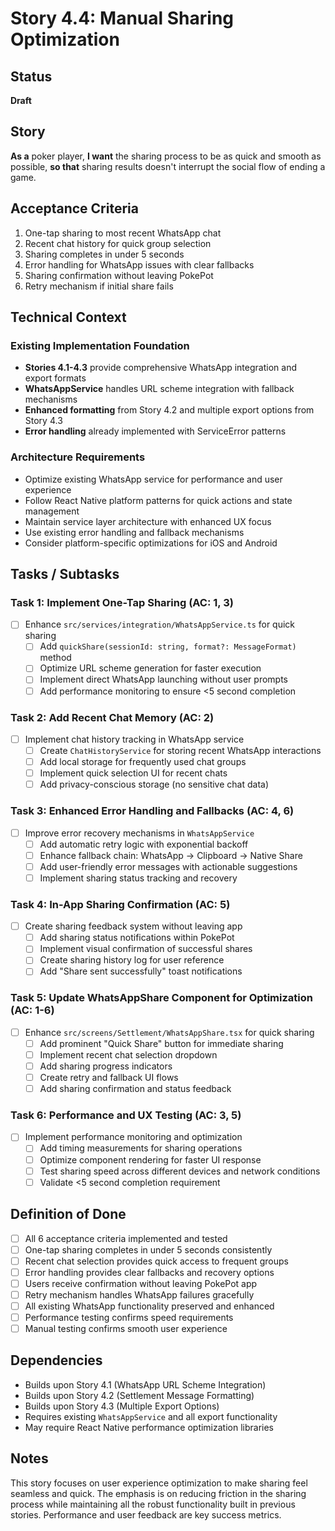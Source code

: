 # Story 4.4: Manual Sharing Optimization

## Status  
**Draft** 

## Story
**As a** poker player,
**I want** the sharing process to be as quick and smooth as possible,
**so that** sharing results doesn't interrupt the social flow of ending a game.

## Acceptance Criteria
1. One-tap sharing to most recent WhatsApp chat
2. Recent chat history for quick group selection
3. Sharing completes in under 5 seconds
4. Error handling for WhatsApp issues with clear fallbacks
5. Sharing confirmation without leaving PokePot
6. Retry mechanism if initial share fails

## Technical Context

### Existing Implementation Foundation
- **Stories 4.1-4.3** provide comprehensive WhatsApp integration and export formats
- **WhatsAppService** handles URL scheme integration with fallback mechanisms
- **Enhanced formatting** from Story 4.2 and multiple export options from Story 4.3
- **Error handling** already implemented with ServiceError patterns

### Architecture Requirements
- Optimize existing WhatsApp service for performance and user experience
- Follow React Native platform patterns for quick actions and state management
- Maintain service layer architecture with enhanced UX focus
- Use existing error handling and fallback mechanisms
- Consider platform-specific optimizations for iOS and Android

## Tasks / Subtasks

### Task 1: Implement One-Tap Sharing (AC: 1, 3)
- [ ] Enhance `src/services/integration/WhatsAppService.ts` for quick sharing
  - [ ] Add `quickShare(sessionId: string, format?: MessageFormat)` method
  - [ ] Optimize URL scheme generation for faster execution
  - [ ] Implement direct WhatsApp launching without user prompts
  - [ ] Add performance monitoring to ensure <5 second completion

### Task 2: Add Recent Chat Memory (AC: 2)
- [ ] Implement chat history tracking in WhatsApp service
  - [ ] Create `ChatHistoryService` for storing recent WhatsApp interactions
  - [ ] Add local storage for frequently used chat groups
  - [ ] Implement quick selection UI for recent chats
  - [ ] Add privacy-conscious storage (no sensitive chat data)

### Task 3: Enhanced Error Handling and Fallbacks (AC: 4, 6)
- [ ] Improve error recovery mechanisms in `WhatsAppService`
  - [ ] Add automatic retry logic with exponential backoff
  - [ ] Enhance fallback chain: WhatsApp → Clipboard → Native Share
  - [ ] Add user-friendly error messages with actionable suggestions
  - [ ] Implement sharing status tracking and recovery

### Task 4: In-App Sharing Confirmation (AC: 5)
- [ ] Create sharing feedback system without leaving app
  - [ ] Add sharing status notifications within PokePot
  - [ ] Implement visual confirmation of successful shares
  - [ ] Create sharing history log for user reference
  - [ ] Add "Share sent successfully" toast notifications

### Task 5: Update WhatsAppShare Component for Optimization (AC: 1-6)
- [ ] Enhance `src/screens/Settlement/WhatsAppShare.tsx` for quick sharing
  - [ ] Add prominent "Quick Share" button for immediate sharing
  - [ ] Implement recent chat selection dropdown
  - [ ] Add sharing progress indicators
  - [ ] Create retry and fallback UI flows
  - [ ] Add sharing confirmation and status feedback

### Task 6: Performance and UX Testing (AC: 3, 5)
- [ ] Implement performance monitoring and optimization
  - [ ] Add timing measurements for sharing operations
  - [ ] Optimize component rendering for faster UI response
  - [ ] Test sharing speed across different devices and network conditions
  - [ ] Validate <5 second completion requirement

## Definition of Done
- [ ] All 6 acceptance criteria implemented and tested
- [ ] One-tap sharing completes in under 5 seconds consistently
- [ ] Recent chat selection provides quick access to frequent groups
- [ ] Error handling provides clear fallbacks and recovery options
- [ ] Users receive confirmation without leaving PokePot app
- [ ] Retry mechanism handles WhatsApp failures gracefully
- [ ] All existing WhatsApp functionality preserved and enhanced
- [ ] Performance testing confirms speed requirements
- [ ] Manual testing confirms smooth user experience

## Dependencies
- Builds upon Story 4.1 (WhatsApp URL Scheme Integration)
- Builds upon Story 4.2 (Settlement Message Formatting)
- Builds upon Story 4.3 (Multiple Export Options)
- Requires existing `WhatsAppService` and all export functionality
- May require React Native performance optimization libraries

## Notes
This story focuses on user experience optimization to make sharing feel seamless and quick. The emphasis is on reducing friction in the sharing process while maintaining all the robust functionality built in previous stories. Performance and user feedback are key success metrics.